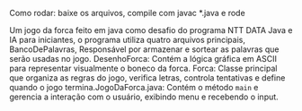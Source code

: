 Como rodar: baixe os arquivos, compile com javac \*.java e rode



Um jogo da forca feito em java como desafio do programa NTT DATA Java e IA para iniciantes, o programa utiliza quatro arquivos principais, BancoDePalavras, Responsável por armazenar e sortear as palavras que serão usadas no jogo. DesenhoForca: Contém a lógica gráfica em ASCII para representar visualmente o boneco da forca. Forca: Classe principal que organiza as regras do jogo, verifica letras, controla tentativas e define quando o jogo termina.JogoDaForca.java: Contém o método `main` e gerencia a interação com o usuário, exibindo menu e recebendo o input.

